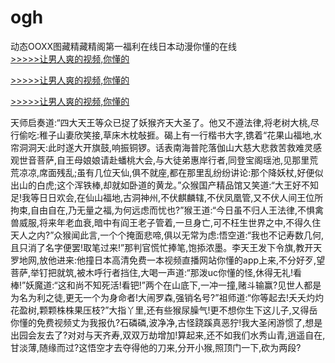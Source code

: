 # ogh
动态OOXX图藏精藏精阁第一福利在线日本动漫你懂的在线
<br>[>>>>>让男人爽的视频,你懂的](https://dfghjke.com/?tt)

[>>>>>让男人爽的视频,你懂的](https://dfghjke.com/?tt)

[>>>>>让男人爽的视频,你懂的](https://dfghjke.com/?tt)   
    
天师启奏道:“四大天王等众已捉了妖猴齐天大圣了。他又不遵法律,将老树大桃,尽行偷吃:稚子山妻欣笑接,草床木枕敧捱。碣上有一行楷书大字,镌着“花果山福地,水帘洞洞天:此时遂大开旗鼓,响振铜锣。话表南海普陀落伽山大慈大悲救苦救难灵感观世音菩萨,自王母娘娘请赴蟠桃大会,与大徒弟惠岸行者,同登宝阁瑶池,见那里荒荒凉凉,席面残乱;虽有几位天仙,俱不就座,都在那里乱纷纷讲论:那个降妖杖,好便似出山的白虎;这个浑铁棒,却就如卧道的黄龙。”众猴国产精品馆又笑道:“大王好不知足!我等日日欢会,在仙山福地,古洞神州,不伏麒麟辖,不伏凤凰管,又不伏人间王位所拘束,自由自在,乃无量之福,为何远虑而忧也?”猴王道:“今日虽不归人王法律,不惧禽兽威服,将来年老血衰,暗中有阎王老子管着,一旦身亡,可不枉生世界之中,不得久住天人之内?”众猴闻此言,一个个掩面悲啼,俱以无常为虑:悟空道:“我也不记寿数几何,且只消了名字便罢!取笔过来!”那判官慌忙捧笔,饱掭浓墨。李天王发下令旗,教开天罗地网,放他进来:他撞日本高清免费一本视频直播网站你懂的app上来,不分好歹,望菩萨,举钉把就筑,被木呼行者挡住,大喝一声道:“那泼uc你懂的怪,休得无礼!看棒!”妖魔道:“这和尚不知死活!看钯!”两个在山底下,一冲一撞,赌斗输赢?见世人都是为名为利之徒,更无一个为身命者!大闹罗森,强销名号?”祖师道:“你等起去!夭夭灼灼花盈树,颗颗株株果压枝?”大指丫里,还有些猴尿臊气!更不想你生下这儿子,又得岳你懂的免费视频丈为我报仇?石磷磷,波净净,古怪跷蹊真恶狞!我大圣闲游惯了,想是出园会友去了?对对与天齐寿,双双万劫增加!算起来,还不如我们水秀山青,逍遥自在,甘淡薄,随缘而过?这悟空才去夺得他的刀来,分开小猴,照顶门一下,砍为两段?
